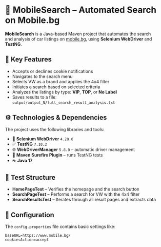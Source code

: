 # 📱 MobileSearch – Automated Search on Mobile.bg

**MobileSearch** is a Java-based Maven project that automates the search and analysis of car listings on [mobile.bg](https://www.mobile.bg), using **Selenium WebDriver** and **TestNG**.

## 🧪 Key Features

- Accepts or declines cookie notifications
- Navigates to the search menu
- Selects VW as a brand and applies the 4x4 filter
- Initiates a search based on selected criteria
- Analyzes the listings by type: **VIP**, **TOP**, or **No Label**
- Saves results to a file: `output/output_N/full_search_result_analysis.txt`

## ⚙️ Technologies & Dependencies

The project uses the following libraries and tools:

- 🧭 **Selenium WebDriver** `4.20.0`
- ✅ **TestNG** `7.10.2`
- 🌐 **WebDriverManager** `5.8.0` – automatic driver management
- 🧪 **Maven Surefire Plugin** – runs TestNG tests
- ☕ **Java 17**

## 🚀 Test Structure

- **HomePageTest** – Verifies the homepage and the search button
- **SearchPageTest** – Performs a search for VW with the 4x4 filter
- **SearchResultsTest** – Iterates through all result pages and extracts data

## 🧾 Configuration

The `config.properties` file contains basic settings like:

```properties
baseURL=https://www.mobile.bg/
cookiesAction=accept
